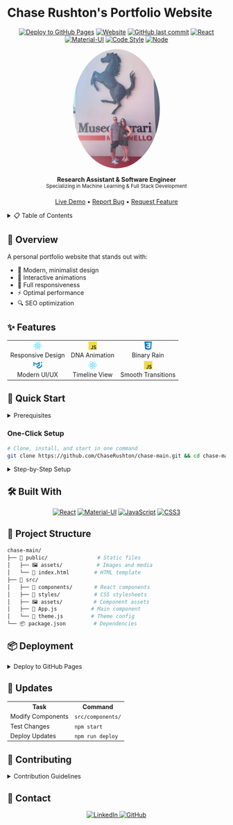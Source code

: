 # Chase Rushton's Portfolio Website

<div align="center">

[![Deploy to GitHub Pages](https://github.com/ChaseRushton/chase-main/actions/workflows/deploy.yml/badge.svg)](https://github.com/ChaseRushton/chase-main/actions/workflows/deploy.yml)
[![Website](https://img.shields.io/website?url=https%3A%2F%2Fchaserushton.github.io%2Fchase-main)](https://chaserushton.github.io/chase-main/)
[![GitHub last commit](https://img.shields.io/github/last-commit/ChaseRushton/chase-main)](https://github.com/ChaseRushton/chase-main/commits/main)
[![React](https://img.shields.io/badge/React-20232A?style=flat&logo=react&logoColor=61DAFB)](https://reactjs.org/)
[![Material-UI](https://img.shields.io/badge/Material--UI-0081CB?style=flat&logo=material-ui&logoColor=white)](https://mui.com/)
[![Code Style](https://img.shields.io/badge/code_style-prettier-ff69b4.svg)](https://prettier.io/)
[![Node](https://img.shields.io/badge/Node-18.x-green.svg)](https://nodejs.org/)

<p align="center">
  <img src="public/assets/me2.jpg" alt="Chase Rushton" width="200" style="border-radius: 50%"/>
</p>
<p align="center">
  <strong>Research Assistant & Software Engineer</strong><br/>
  <sup>Specializing in Machine Learning & Full Stack Development</sup>
</p>
<p align="center">
  <a href="https://chaserushton.github.io/chase-main/">Live Demo</a> •
  <a href="https://github.com/ChaseRushton/chase-main/issues">Report Bug</a> •
  <a href="https://github.com/ChaseRushton/chase-main/issues">Request Feature</a>
</p>

</div>

<details>
<summary>📋 Table of Contents</summary>

- [Overview](#-overview)
- [Features](#-features)
- [Quick Start](#-quick-start)
- [Built With](#-built-with)
- [Project Structure](#-project-structure)
- [Deployment](#-deployment)
- [Updates](#-updates)
- [Contributing](#-contributing)
- [Contact](#-contact)

</details>

## 🎯 Overview

A personal portfolio website that stands out with:
- 🎨 Modern, minimalist design
- 🌟 Interactive animations
- 📱 Full responsiveness
- ⚡ Optimal performance
- 🔍 SEO optimization

## ✨ Features

<table>
  <tr>
    <td align="center">
      <img src="https://raw.githubusercontent.com/devicons/devicon/master/icons/react/react-original.svg" width="20" height="20"/>
      <br>Responsive Design
    </td>
    <td align="center">
      <img src="https://raw.githubusercontent.com/devicons/devicon/master/icons/javascript/javascript-original.svg" width="20" height="20"/>
      <br>DNA Animation
    </td>
    <td align="center">
      <img src="https://raw.githubusercontent.com/devicons/devicon/master/icons/css3/css3-original.svg" width="20" height="20"/>
      <br>Binary Rain
    </td>
  </tr>
  <tr>
    <td align="center">
      <img src="https://raw.githubusercontent.com/devicons/devicon/master/icons/materialui/materialui-original.svg" width="20" height="20"/>
      <br>Modern UI/UX
    </td>
    <td align="center">
      <img src="https://raw.githubusercontent.com/devicons/devicon/master/icons/react/react-original.svg" width="20" height="20"/>
      <br>Timeline View
    </td>
    <td align="center">
      <img src="https://raw.githubusercontent.com/devicons/devicon/master/icons/javascript/javascript-original.svg" width="20" height="20"/>
      <br>Smooth Transitions
    </td>
  </tr>
</table>

## 🚀 Quick Start

<details>
<summary>Prerequisites</summary>

- Node.js >= 14.0.0
- npm >= 6.14.0
- Git

</details>

### One-Click Setup

```bash
# Clone, install, and start in one command
git clone https://github.com/ChaseRushton/chase-main.git && cd chase-main && npm install && npm start
```

<details>
<summary>Step-by-Step Setup</summary>

1. Clone the repository
```bash
git clone https://github.com/ChaseRushton/chase-main.git
```

2. Install dependencies
```bash
cd chase-main
npm install
```

3. Start development server
```bash
npm start
```

4. Open [http://localhost:3000](http://localhost:3000)

</details>

## 🛠️ Built With

<div align="center">

[![React](https://skillicons.dev/icons?i=react)](https://reactjs.org/)
[![Material-UI](https://skillicons.dev/icons?i=materialui)](https://mui.com/)
[![JavaScript](https://skillicons.dev/icons?i=js)](https://developer.mozilla.org/en-US/docs/Web/JavaScript)
[![CSS3](https://skillicons.dev/icons?i=css)](https://developer.mozilla.org/en-US/docs/Web/CSS)

</div>

## 📁 Project Structure

```bash
chase-main/
├── 📂 public/                # Static files
│   ├── 🖼️ assets/           # Images and media
│   └── 📄 index.html        # HTML template
├── 📂 src/
│   ├── 🧩 components/       # React components
│   ├── 🎨 styles/           # CSS stylesheets
│   ├── 🖼️ assets/          # Component assets
│   ├── 📱 App.js           # Main component
│   └── 🎯 theme.js         # Theme config
└── 📦 package.json         # Dependencies
```

## 📦 Deployment

<details>
<summary>Deploy to GitHub Pages</summary>

```bash
npm run deploy
```

The site will be deployed to: `https://chaserushton.github.io/chase-main/`

</details>

## 🔄 Updates

<table>
  <tr>
    <th>Task</th>
    <th>Command</th>
  </tr>
  <tr>
    <td>Modify Components</td>
    <td><code>src/components/</code></td>
  </tr>
  <tr>
    <td>Test Changes</td>
    <td><code>npm start</code></td>
  </tr>
  <tr>
    <td>Deploy Updates</td>
    <td><code>npm run deploy</code></td>
  </tr>
</table>

## 🤝 Contributing

<details>
<summary>Contribution Guidelines</summary>

1. Fork the Project
2. Create your Feature Branch (`git checkout -b feature/AmazingFeature`)
3. Commit your Changes (`git commit -m 'Add some AmazingFeature'`)
4. Push to the Branch (`git push origin feature/AmazingFeature`)
5. Open a Pull Request

</details>

## 📧 Contact

<div align="center">
  <a href="https://www.linkedin.com/in/chase-rushton/">
    <img src="https://img.shields.io/badge/LinkedIn-0077B5?style=for-the-badge&logo=linkedin&logoColor=white" alt="LinkedIn"/>
  </a>
  <a href="https://github.com/ChaseRushton">
    <img src="https://img.shields.io/badge/GitHub-100000?style=for-the-badge&logo=github&logoColor=white" alt="GitHub"/>
  </a>
</div>
